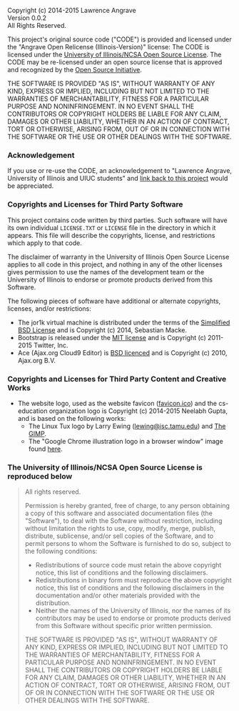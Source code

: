 Copyright (c) 2014-2015 Lawrence Angrave  
Version 0.0.2  
All Rights Reserved.

This project's original source code ("CODE") is provided and licensed under the "Angrave Open Relicense (Illinois-Version)" license:
The CODE is licensed under the [University of Illinois/NCSA Open Source License](http://opensource.org/licenses/NCSA).
The CODE may be re-licensed under an open source license that is approved and recognized by the [Open Source Initiative](http://opensource.org/).

THE SOFTWARE IS PROVIDED "AS IS", WITHOUT WARRANTY OF ANY KIND, EXPRESS OR IMPLIED, INCLUDING BUT NOT LIMITED TO THE WARRANTIES OF MERCHANTABILITY, FITNESS FOR A PARTICULAR PURPOSE AND NONINFRINGEMENT. IN NO EVENT SHALL THE CONTRIBUTORS OR COPYRIGHT HOLDERS BE LIABLE FOR ANY CLAIM, DAMAGES OR OTHER LIABILITY, WHETHER IN AN ACTION OF CONTRACT, TORT OR OTHERWISE, ARISING FROM, OUT OF OR IN CONNECTION WITH THE SOFTWARE OR THE USE OR OTHER DEALINGS WITH THE SOFTWARE.

### Acknowledgement
If you use or re-use the CODE, an acknowledgement to "Lawrence Angrave, University of Illinois and UIUC students" and [link back to this project](https://github.com/cs-education/sysbuild/) would be appreciated.

### Copyrights and Licenses for Third Party Software
This project contains code written by third parties. Such software will
have its own individual `LICENSE.TXT` or `LICENSE` file in the directory in
which it appears. This file will describe the copyrights, license, and restrictions which apply
to that code.

The disclaimer of warranty in the University of Illinois Open Source License
applies to all code in this project, and nothing in any of the
other licenses gives permission to use the names of the development team
or the University of Illinois to endorse or promote products derived from this
Software.

The following pieces of software have additional or alternate copyrights,
licenses, and/or restrictions:
* The jor1k virtual machine is distributed under the terms of the [Simplified BSD License](https://github.com/cs-education/jor1k/blob/master/LICENSE.md) and is Copyright (c) 2014, Sebastian Macke.
* Bootstrap is released under the [MIT license](https://github.com/twbs/bootstrap/blob/master/LICENSE) and is Copyright (c) 2011-2015 Twitter, Inc.
* Ace (Ajax.org Cloud9 Editor) is [BSD licenced](https://github.com/ajaxorg/ace-builds/blob/master/LICENSE) and is Copyright (c) 2010, Ajax.org B.V.

### Copyrights and Licenses for Third Party Content and Creative Works
* The website logo, used as the website favicon ([favicon.ico](favicon.ico)) and the cs-education organization logo is Copyright (c) 2014-2015 Neelabh Gupta, and is based on the following works:
  * The Linux Tux logo by Larry Ewing (<lewing@isc.tamu.edu>) and [The GIMP](http://isc.tamu.edu/~lewing/gimp/).
  * The "Google Chrome illustration logo in a browser window" image found [here](http://9to5google.com/2011/10/01/google-chrome-is-on-its-way-to-android-message-board-post-says/google-chrome-illustration-logo-in-a-browser-window-2/).

### The University of Illinois/NCSA Open Source License is reproduced below
> All rights reserved.
> 
> Permission is hereby granted, free of charge, to any person obtaining a copy of this software and associated documentation files (the "Software"), to deal with the Software without restriction, including without limitation the rights to use, copy, modify, merge, publish, distribute, sublicense, and/or sell copies of the Software, and to permit persons to whom the Software is furnished to do so, subject to the following conditions:
> 
> * Redistributions of source code must retain the above copyright notice, this list of conditions and the following disclaimers.
> * Redistributions in binary form must reproduce the above copyright notice, this list of conditions and the following disclaimers in the documentation and/or other materials provided with the distribution.
> * Neither the names of the University of Illinois, nor the names of its contributors may be used to endorse or promote products derived from this Software without specific prior written permission.
> 
> THE SOFTWARE IS PROVIDED "AS IS", WITHOUT WARRANTY OF ANY KIND, EXPRESS OR IMPLIED, INCLUDING BUT NOT LIMITED TO THE WARRANTIES OF MERCHANTABILITY, FITNESS FOR A PARTICULAR PURPOSE AND NONINFRINGEMENT. IN NO EVENT SHALL THE CONTRIBUTORS OR COPYRIGHT HOLDERS BE LIABLE FOR ANY CLAIM, DAMAGES OR OTHER LIABILITY, WHETHER IN AN ACTION OF CONTRACT, TORT OR OTHERWISE, ARISING FROM, OUT OF OR IN CONNECTION WITH THE SOFTWARE OR THE USE OR OTHER DEALINGS WITH THE SOFTWARE.
